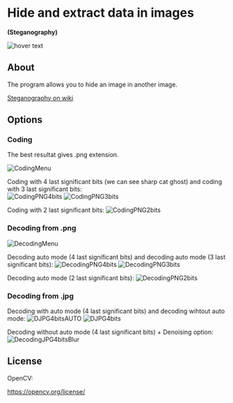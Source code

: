 <h1>Hide and extract data in images</h1>
<b>(Steganography)</b>
<p></p>
<img src="https://img.shields.io/badge/C++-17 | opencv-blue" title="hover text">
<p></p>

<h2>About</h2>
The program allows you to hide an image in another image.
<p><a href="https://en.wikipedia.org/wiki/Steganography">Steganography on wiki</a></p>

<h2>Options</h2>
<h3>Coding</h3>

The best resultat gives .png extension.
<p><img src="https://i.imgur.com/EfcW7rf.png" alt="CodingMenu" class="center"></p>


Coding with 4 last significant bits (we can see sharp cat ghost) and coding with 3 last significant bits:  
<img src="https://i.imgur.com/Td6Xth8.png" alt="CodingPNG4bits">      <img src="https://i.imgur.com/aWBNIgI.png" alt="CodingPNG3bits">
<p></p>
Coding with 2 last significant bits: 
<img src="https://i.imgur.com/hJABoe8.png" alt="CodingPNG2bits" class="right">


<h3>Decoding from .png</h3>


<img src="https://i.imgur.com/heDjKZ2.png" alt="DecodingMenu" class="center">

Decoding auto mode  (4 last significant bits) and decoding auto mode  (3 last significant bits):
<img src="https://i.imgur.com/rrvsMbn.png" alt="DecodingPNG4bits">  <img src="https://i.imgur.com/JsjqRc7.png" alt="DecodingPNG3bits">
<p></p>
Decoding auto mode  (2 last significant bits):
<img src="https://i.imgur.com/WGCBd3y.png" alt="DecodingPNG2bits" class="center">

<h3>Decoding from .jpg</h3>


Decoding with auto mode (4 last significant bits) and decoding wihtout auto mode:
<img src="https://i.imgur.com/uRflgzs.png" alt="DJPG4bitsAUTO"> <img src="https://i.imgur.com/CEMzQAf.png" alt="DJPG4bits">
<p></p>
Decoding without auto mode (4 last significant bits) + Denoising option:
<img src="https://i.imgur.com/IEwRTuk.png" alt="DecodingJPG4bitsBlur" class="center">

<h2>License</h2>
OpenCV:
<p><a href="https://opencv.org/license/">https://opencv.org/license/</a></p>
